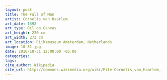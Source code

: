 ```yaml
---
layout: post
title: The Fall of Man
artist: Cornelis van Haarlem
art_date: 1592
art_type: Oil on Canvas
art_height: 220 cm
art_width: 273 cm
art_location: Rijksmuseum Amsterdam, Netherlands
image: 10-31.jpg
date: 2016-10-31 12:00:00 -05:00
categories:
tags:
cite_author: Wikipedia
cite_url: http://commons.wikimedia.org/wiki/File:Cornelis_van_Haarlem_-_De_zondeval.jpg
---
```

